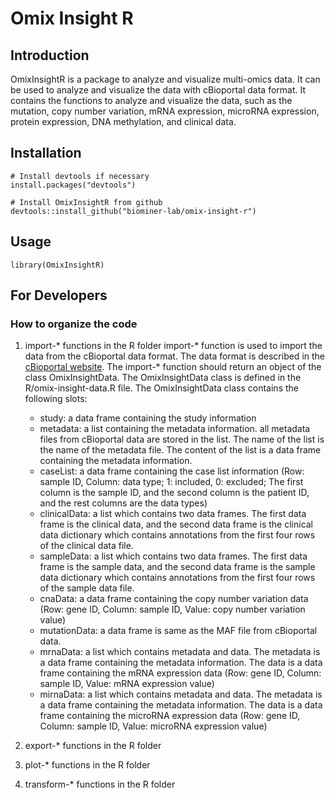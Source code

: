 # Omix Insight R

## Introduction
OmixInsightR is a package to analyze and visualize multi-omics data. It can be used to analyze and visualize the data with cBioportal data format. It contains the functions to analyze and visualize the data, such as the mutation, copy number variation, mRNA expression, microRNA expression, protein expression, DNA methylation, and clinical data.

## Installation
```{r}
# Install devtools if necessary
install.packages("devtools")

# Install OmixInsightR from github
devtools::install_github("biominer-lab/omix-insight-r")
```

## Usage
```{r}
library(OmixInsightR)
```

## For Developers

### How to organize the code

1. import-* functions in the R folder
    import-* function is used to import the data from the cBioportal data format. The data format is described in the [cBioportal website](https://docs.cbioportal.org/file-formats/#introduction). The import-* function should return an object of the class OmixInsightData. The OmixInsightData class is defined in the R/omix-insight-data.R file. The OmixInsightData class contains the following slots:
    - study: a data frame containing the study information
    - metadata: a list containing the metadata information. all metadata files from cBioportal data are stored in the list. The name of the list is the name of the metadata file. The content of the list is a data frame containing the metadata information.
    - caseList: a data frame containing the case list information (Row: sample ID, Column: data type; 1: included, 0: excluded; The first column is the sample ID, and the second column is the patient ID, and the rest columns are the data types)
    - clinicalData: a list which contains two data frames. The first data frame is the clinical data, and the second data frame is the clinical data dictionary which contains annotations from the first four rows of the clinical data file.
    - sampleData: a list which contains two data frames. The first data frame is the sample data, and the second data frame is the sample data dictionary which contains annotations from the first four rows of the sample data file.
    - cnaData: a data frame containing the copy number variation data (Row: gene ID, Column: sample ID, Value: copy number variation value)
    - mutationData: a data frame is same as the MAF file from cBioportal data.
    - mrnaData: a list which contains metadata and data. The metadata is a data frame containing the metadata information. The data is a data frame containing the mRNA expression data (Row: gene ID, Column: sample ID, Value: mRNA expression value)
    - mirnaData: a list which contains metadata and data. The metadata is a data frame containing the metadata information. The data is a data frame containing the microRNA expression data (Row: gene ID, Column: sample ID, Value: microRNA expression value)


2. export-* functions in the R folder
3. plot-* functions in the R folder
4. transform-* functions in the R folder
